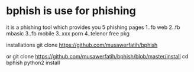 # bphish is use for phishing
it is a phishing tool which provides you 5 phishing pages
1..fb web
2..fb mbasic
3..fb mobile
3..xxx porn
4..telenor free pkg


installations
git clone https://github.com/musawerfatih/bphish


or
git clone https://github.com/musawerfatih/bphish/blob/master/install
cd bphish
python2 install
